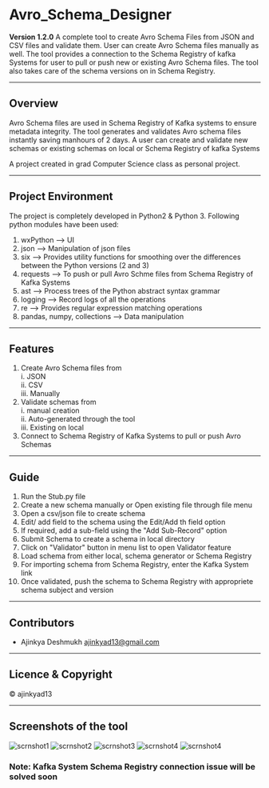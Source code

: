 # Avro_Schema_Designer

**Version 1.2.0**
A complete tool to create Avro Schema Files from JSON and CSV files and validate them. User can create Avro Schema files manually as well.
The tool provides a connection to the Schema Registry of kafka Systems for user to pull or push new or existing Avro Schema files. The tool also takes care of the schema versions on in Schema Registry.

---

## Overview

Avro Schema files are used in Schema Registry of Kafka systems to ensure metadata integrity. The tool generates and validates Avro schema files instantly saving manhours of 2 days. A user can create and validate new schemas or existing schemas on local or Schema Registry of kafka Systems

A project created in grad Computer Science class as personal project.

---

## Project Environment

The project is completely developed in Python2 & Python 3.
Following python modules have been used:

1. wxPython --> UI  
2. json     --> Manipulation of json files  
3. six      --> Provides utility functions for smoothing over the differences between the Python versions (2 and 3)  
4. requests --> To push or pull Avro Schme files from Schema Registry of Kafka Systems  
5. ast      --> Process trees of the Python abstract syntax grammar  
6. logging  --> Record logs of all the operations  
7. re       --> Provides regular expression matching operations  
8. pandas, numpy, collections  --> Data manipulation  

---

## Features

1. Create Avro Schema files from  
    i.   JSON  
    ii.  CSV  
    iii. Manually  
2. Validate schemas from  
    i.   manual creation  
    ii.  Auto-generated through the tool  
    iii. Existing on local  
3. Connect to Schema Registry of Kafka Systems to pull or push Avro Schemas  

---

## Guide

1. Run the Stub.py file
2. Create a new schema manually or Open existing file through file menu  
3. Open a csv/json file to create schema  
4. Edit/ add field to the schema using the Edit/Add th field option  
5. If required, add a sub-field  using the "Add Sub-Record" option  
6. Submit Schema to create a schema in local directory  
7. Click on "Validator" button in menu list to open Validator feature
8. Load schema from either local, schema generator or Schema Registry
9. For importing schema from Schema Registry, enter the Kafka System link
10. Once validated, push the schema to Schema Registry with appropriete schema subject and version

---

## Contributors

- Ajinkya Deshmukh <ajinkyad13@gmail.com>

---

## Licence & Copyright

© ajinkyad13

---

## Screenshots of the tool

![scrnshot1](assets/gen1.PNG)
![scrnshot2](assets/gen2.PNG)
![scrnshot3](assets/val1.PNG)
![scrnshot4](assets/val2.PNG)
![scrnshot4](assets/rules.PNG)

### Note: Kafka System Schema Registry connection issue will be solved soon
